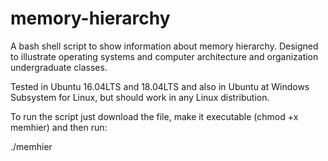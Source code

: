 # memory-hierarchy

A bash shell script to show information about memory hierarchy. Designed to illustrate operating systems and computer architecture and organization undergraduate classes.

Tested in Ubuntu 16.04LTS and 18.04LTS and also in Ubuntu at Windows Subsystem for Linux, but should work in any Linux distribution.

To run the script just download the file, make it executable (chmod +x memhier) and then run:

./memhier
